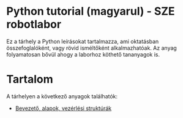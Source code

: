 # Python tutorial (magyarul) - SZE robotlabor
Ez a tárhely a Python leírásokat tartalmazza, ami oktatásban összefoglalóként, vagy rövid isméltőként alkalmazhatóak. Az anyag folyamatosan bővül ahogy a laborhoz köthető tananyagok is.

# Tartalom
A tárhelyen a következő anyagok találhatók:
- [Bevezető, alapok, vezérlési struktúrák](01_Alapok.ipynb)